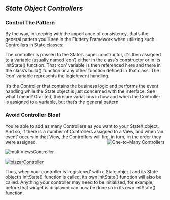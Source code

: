 ## _State Object Controllers_

### Control The Pattern
By the way, in keeping with the importance of consistency, that’s the general pattern you’ll see in 
the Fluttery Framework when utilizing such Controllers in State classes:

The controller is passed to the State’s super constructor, it’s then assigned to a variable (usually named ‘con’) either in the class's constructor or in its initState() function. That ‘con’ variable is then referenced here and there in the class’s build() function or any other function defined in that class. The ‘con’ variable represents the logic/event handling.

It’s the Controller that contains the business logic and performs the event handling while the State object is just concerned with the interface. See what I mean? Granted, there are variations in how and when the Controller is assigned to a variable, but that’s the general pattern.

### Avoid Controller Bloat
You're able to add as many Controllers as you want to your StateX object.
And so, if there is a number of Controllers assigned to a View, and when ‘an event’ occurs in that View, 
the Controllers will fire, in turn, in the order they were assigned.
<img align="right" src="https://github.com/Andrious/bazaar/assets/32497443/f84c06e9-7622-495a-9a8d-91da133311d0" alt="One-to-Many Controllers">

![multiViewsController](https://github.com/Andrious/bazaar/assets/32497443/9c6ab55d-faf6-4b40-8f3c-6295ebe592b9)


[![bizzarController](https://github.com/Andrious/bazaar/assets/32497443/cdb79266-d973-4c46-b221-4e7ad93a1105)](https://github.com/Andrious/bazaar/blob/5b06048010e425129123f856b6cb669362151b8a/lib/src/view/home/homepage.dart#L34)


Thus, when your controller is ‘registered’ with a State object and its State object’s initState() function is called, its own initState() function will also be called. Anything your controller may need to be initialized, for example, before that widget is displayed can now be done so in its own initState() function.
